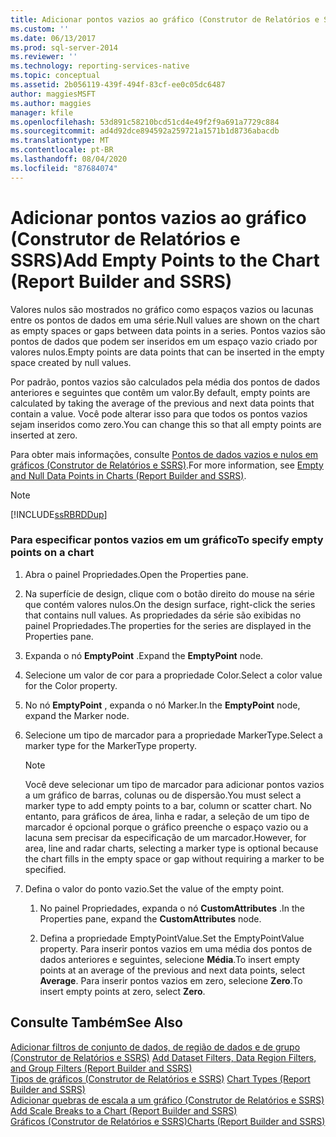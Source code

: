 ```yaml
---
title: Adicionar pontos vazios ao gráfico (Construtor de Relatórios e SSRS) | Microsoft Docs
ms.custom: ''
ms.date: 06/13/2017
ms.prod: sql-server-2014
ms.reviewer: ''
ms.technology: reporting-services-native
ms.topic: conceptual
ms.assetid: 2b056119-439f-494f-83cf-ee0c05dc6487
author: maggiesMSFT
ms.author: maggies
manager: kfile
ms.openlocfilehash: 53d891c58210bcd51cd4e49f2f9a691a7729c884
ms.sourcegitcommit: ad4d92dce894592a259721a1571b1d8736abacdb
ms.translationtype: MT
ms.contentlocale: pt-BR
ms.lasthandoff: 08/04/2020
ms.locfileid: "87684074"
---
```

# <a name="add-empty-points-to-the-chart-report-builder-and-ssrs"></a><span data-ttu-id="a0cc2-102">Adicionar pontos vazios ao gráfico (Construtor de Relatórios e SSRS)</span><span class="sxs-lookup"><span data-stu-id="a0cc2-102">Add Empty Points to the Chart (Report Builder and SSRS)</span></span>
  <span data-ttu-id="a0cc2-103">Valores nulos são mostrados no gráfico como espaços vazios ou lacunas entre os pontos de dados em uma série.</span><span class="sxs-lookup"><span data-stu-id="a0cc2-103">Null values are shown on the chart as empty spaces or gaps between data points in a series.</span></span> <span data-ttu-id="a0cc2-104">Pontos vazios são pontos de dados que podem ser inseridos em um espaço vazio criado por valores nulos.</span><span class="sxs-lookup"><span data-stu-id="a0cc2-104">Empty points are data points that can be inserted in the empty space created by null values.</span></span>  
  
 <span data-ttu-id="a0cc2-105">Por padrão, pontos vazios são calculados pela média dos pontos de dados anteriores e seguintes que contêm um valor.</span><span class="sxs-lookup"><span data-stu-id="a0cc2-105">By default, empty points are calculated by taking the average of the previous and next data points that contain a value.</span></span> <span data-ttu-id="a0cc2-106">Você pode alterar isso para que todos os pontos vazios sejam inseridos como zero.</span><span class="sxs-lookup"><span data-stu-id="a0cc2-106">You can change this so that all empty points are inserted at zero.</span></span>  
  
 <span data-ttu-id="a0cc2-107">Para obter mais informações, consulte [Pontos de dados vazios e nulos em gráficos &#40;Construtor de Relatórios e SSRS&#41;](charts-report-builder-and-ssrs.md).</span><span class="sxs-lookup"><span data-stu-id="a0cc2-107">For more information, see [Empty and Null Data Points in Charts &#40;Report Builder and SSRS&#41;](charts-report-builder-and-ssrs.md).</span></span>  
  
> [!NOTE]  
>  [!INCLUDE[ssRBRDDup](../../includes/ssrbrddup-md.md)]  
  
### <a name="to-specify-empty-points-on-a-chart"></a><span data-ttu-id="a0cc2-108">Para especificar pontos vazios em um gráfico</span><span class="sxs-lookup"><span data-stu-id="a0cc2-108">To specify empty points on a chart</span></span>  
  
1.  <span data-ttu-id="a0cc2-109">Abra o painel Propriedades.</span><span class="sxs-lookup"><span data-stu-id="a0cc2-109">Open the Properties pane.</span></span>  
  
2.  <span data-ttu-id="a0cc2-110">Na superfície de design, clique com o botão direito do mouse na série que contém valores nulos.</span><span class="sxs-lookup"><span data-stu-id="a0cc2-110">On the design surface, right-click the series that contains null values.</span></span> <span data-ttu-id="a0cc2-111">As propriedades da série são exibidas no painel Propriedades.</span><span class="sxs-lookup"><span data-stu-id="a0cc2-111">The properties for the series are displayed in the Properties pane.</span></span>  
  
3.  <span data-ttu-id="a0cc2-112">Expanda o nó **EmptyPoint** .</span><span class="sxs-lookup"><span data-stu-id="a0cc2-112">Expand the **EmptyPoint** node.</span></span>  
  
4.  <span data-ttu-id="a0cc2-113">Selecione um valor de cor para a propriedade Color.</span><span class="sxs-lookup"><span data-stu-id="a0cc2-113">Select a color value for the Color property.</span></span>  
  
5.  <span data-ttu-id="a0cc2-114">No nó **EmptyPoint** , expanda o nó Marker.</span><span class="sxs-lookup"><span data-stu-id="a0cc2-114">In the **EmptyPoint** node, expand the Marker node.</span></span>  
  
6.  <span data-ttu-id="a0cc2-115">Selecione um tipo de marcador para a propriedade MarkerType.</span><span class="sxs-lookup"><span data-stu-id="a0cc2-115">Select a marker type for the MarkerType property.</span></span>  
  
    > [!NOTE]  
    >  <span data-ttu-id="a0cc2-116">Você deve selecionar um tipo de marcador para adicionar pontos vazios a um gráfico de barras, colunas ou de dispersão.</span><span class="sxs-lookup"><span data-stu-id="a0cc2-116">You must select a marker type to add empty points to a bar, column or scatter chart.</span></span> <span data-ttu-id="a0cc2-117">No entanto, para gráficos de área, linha e radar, a seleção de um tipo de marcador é opcional porque o gráfico preenche o espaço vazio ou a lacuna sem precisar da especificação de um marcador.</span><span class="sxs-lookup"><span data-stu-id="a0cc2-117">However, for area, line and radar charts, selecting a marker type is optional because the chart fills in the empty space or gap without requiring a marker to be specified.</span></span>  
  
7.  <span data-ttu-id="a0cc2-118">Defina o valor do ponto vazio.</span><span class="sxs-lookup"><span data-stu-id="a0cc2-118">Set the value of the empty point.</span></span>  
  
    1.  <span data-ttu-id="a0cc2-119">No painel Propriedades, expanda o nó **CustomAttributes** .</span><span class="sxs-lookup"><span data-stu-id="a0cc2-119">In the Properties pane, expand the **CustomAttributes** node.</span></span>  
  
    2.  <span data-ttu-id="a0cc2-120">Defina a propriedade EmptyPointValue.</span><span class="sxs-lookup"><span data-stu-id="a0cc2-120">Set the EmptyPointValue property.</span></span> <span data-ttu-id="a0cc2-121">Para inserir pontos vazios em uma média dos pontos de dados anteriores e seguintes, selecione **Média**.</span><span class="sxs-lookup"><span data-stu-id="a0cc2-121">To insert empty points at an average of the previous and next data points, select **Average**.</span></span> <span data-ttu-id="a0cc2-122">Para inserir pontos vazios em zero, selecione **Zero**.</span><span class="sxs-lookup"><span data-stu-id="a0cc2-122">To insert empty points at zero, select **Zero**.</span></span>  
  
## <a name="see-also"></a><span data-ttu-id="a0cc2-123">Consulte Também</span><span class="sxs-lookup"><span data-stu-id="a0cc2-123">See Also</span></span>  
 <span data-ttu-id="a0cc2-124">[Adicionar filtros de conjunto de dados, de região de dados e de grupo &#40;Construtor de Relatórios e SSRS&#41;](add-dataset-filters-data-region-filters-and-group-filters.md) </span><span class="sxs-lookup"><span data-stu-id="a0cc2-124">[Add Dataset Filters, Data Region Filters, and Group Filters &#40;Report Builder and SSRS&#41;](add-dataset-filters-data-region-filters-and-group-filters.md) </span></span>  
 <span data-ttu-id="a0cc2-125">[Tipos de gráficos &#40;Construtor de Relatórios e SSRS&#41;](chart-types-report-builder-and-ssrs.md) </span><span class="sxs-lookup"><span data-stu-id="a0cc2-125">[Chart Types &#40;Report Builder and SSRS&#41;](chart-types-report-builder-and-ssrs.md) </span></span>  
 <span data-ttu-id="a0cc2-126">[Adicionar quebras de escala a um gráfico &#40;Construtor de Relatórios e SSRS&#41;](add-scale-breaks-to-a-chart-report-builder-and-ssrs.md) </span><span class="sxs-lookup"><span data-stu-id="a0cc2-126">[Add Scale Breaks to a Chart &#40;Report Builder and SSRS&#41;](add-scale-breaks-to-a-chart-report-builder-and-ssrs.md) </span></span>  
 [<span data-ttu-id="a0cc2-127">Gráficos &#40;Construtor de Relatórios e SSRS&#41;</span><span class="sxs-lookup"><span data-stu-id="a0cc2-127">Charts &#40;Report Builder and SSRS&#41;</span></span>](charts-report-builder-and-ssrs.md)  
  
  
